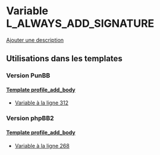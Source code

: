 # Variable L_ALWAYS_ADD_SIGNATURE
[Ajouter une description](https://fa-tvars.appspot.com/var/L_ALWAYS_ADD_SIGNATURE)

## Utilisations dans les templates

### Version PunBB

#### [Template profile_add_body](punbb/profile_add_body.md)
* [Variable &agrave; la ligne 312](../punbb/profile_add_body.tpl#L312)

### Version phpBB2

#### [Template profile_add_body](subsilver/profile_add_body.md)
* [Variable &agrave; la ligne 268](../subsilver/profile_add_body.tpl#L268)